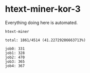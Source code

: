 # htext-miner-kor-3

Everything doing here is automated.

```
htext-miner

total: 1861/4514 (41.22729286663713%)

job0: 331
job1: 328
job2: 470
job3: 365
job4: 367
```